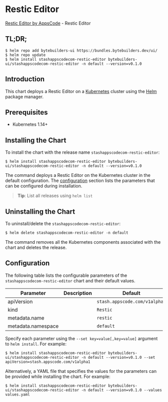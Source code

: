 # Restic Editor

[Restic Editor by AppsCode](https://byte.builders) - Restic Editor

## TL;DR;

```console
$ helm repo add bytebuilders-ui https://bundles.bytebuilders.dev/ui/
$ helm repo update
$ helm install stashappscodecom-restic-editor bytebuilders-ui/stashappscodecom-restic-editor -n default --version=v0.1.0
```

## Introduction

This chart deploys a Restic Editor on a [Kubernetes](http://kubernetes.io) cluster using the [Helm](https://helm.sh) package manager.

## Prerequisites

- Kubernetes 1.14+

## Installing the Chart

To install the chart with the release name `stashappscodecom-restic-editor`:

```console
$ helm install stashappscodecom-restic-editor bytebuilders-ui/stashappscodecom-restic-editor -n default --version=v0.1.0
```

The command deploys a Restic Editor on the Kubernetes cluster in the default configuration. The [configuration](#configuration) section lists the parameters that can be configured during installation.

> **Tip**: List all releases using `helm list`

## Uninstalling the Chart

To uninstall/delete the `stashappscodecom-restic-editor`:

```console
$ helm delete stashappscodecom-restic-editor -n default
```

The command removes all the Kubernetes components associated with the chart and deletes the release.

## Configuration

The following table lists the configurable parameters of the `stashappscodecom-restic-editor` chart and their default values.

|     Parameter      | Description |            Default            |
|--------------------|-------------|-------------------------------|
| apiVersion         |             | `stash.appscode.com/v1alpha1` |
| kind               |             | `Restic`                      |
| metadata.name      |             | `restic`                      |
| metadata.namespace |             | `default`                     |


Specify each parameter using the `--set key=value[,key=value]` argument to `helm install`. For example:

```console
$ helm install stashappscodecom-restic-editor bytebuilders-ui/stashappscodecom-restic-editor -n default --version=v0.1.0 --set apiVersion=stash.appscode.com/v1alpha1
```

Alternatively, a YAML file that specifies the values for the parameters can be provided while
installing the chart. For example:

```console
$ helm install stashappscodecom-restic-editor bytebuilders-ui/stashappscodecom-restic-editor -n default --version=v0.1.0 --values values.yaml
```

